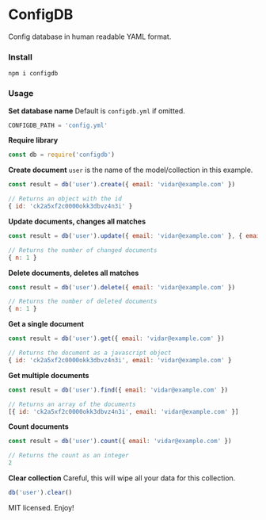 # ConfigDB
Config database in human readable YAML format.

### Install
`npm i configdb`

### Usage

**Set database name**
Default is `configdb.yml` if omitted.
```js
CONFIGDB_PATH = 'config.yml'
```

**Require library**
```js
const db = require('configdb')
```

**Create document**
`user` is the name of the model/collection in this example.
```js
const result = db('user').create({ email: 'vidar@example.com' })

// Returns an object with the id
{ id: 'ck2a5xf2c0000okk3dbvz4n3i' }
```

**Update documents, changes all matches**
```js
const result = db('user').update({ email: 'vidar@example.com' }, { email: 'hello@example.com' })

// Returns the number of changed documents
{ n: 1 }
```

**Delete documents, deletes all matches**
```js
const result = db('user').delete({ email: 'vidar@example.com' })

// Returns the number of deleted documents
{ n: 1 }
```

**Get a single document**
```js
const result = db('user').get({ email: 'vidar@example.com' })

// Returns the document as a javascript object
{ id: 'ck2a5xf2c0000okk3dbvz4n3i', email: 'vidar@example.com' }
```

**Get multiple documents**
```js
const result = db('user').find({ email: 'vidar@example.com' })

// Returns an array of the documents
[{ id: 'ck2a5xf2c0000okk3dbvz4n3i', email: 'vidar@example.com' }]
```

**Count documents**
```js
const result = db('user').count({ email: 'vidar@example.com' })

// Returns the count as an integer
2
```

**Clear collection**
Careful, this will wipe all your data for this collection.
```js
db('user').clear()
```

MIT licensed. Enjoy!

